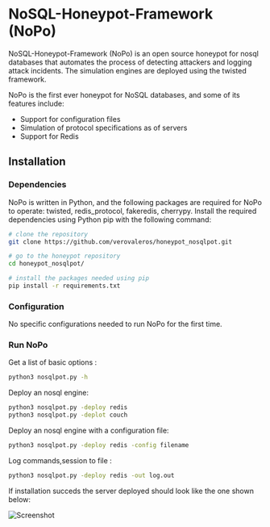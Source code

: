 # NoSQL-Honeypot-Framework (NoPo)

NoSQL-Honeypot-Framework (NoPo) is an open source honeypot for nosql databases that automates the process of detecting attackers and logging attack incidents. The simulation engines are deployed using the twisted framework. 

NoPo is the first ever honeypot for NoSQL databases, and some of its features include:

- Support for configuration files
- Simulation of protocol specifications as of servers
- Support for Redis

## Installation

### Dependencies

NoPo is written in Python, and the following packages are required for NoPo to operate: twisted, redis_protocol, fakeredis, cherrypy. Install the required dependencies using Python pip with the following command:

```bash
# clone the repository
git clone https://github.com/verovaleros/honeypot_nosqlpot.git

# go to the honeypot repository
cd honeypot_nosqlpot/

# install the packages needed using pip
pip install -r requirements.txt
```

### Configuration

No specific configurations needed to run NoPo for the first time.

### Run NoPo

Get a list of basic options :
```bash
python3 nosqlpot.py -h
```

Deploy an nosql engine:

```bash
python3 nosqlpot.py -deploy redis
python3 nosqlpot.py -deplot couch
```

Deploy an nosql engine with a configuration file:

```bash
python3 nosqlpot.py -deploy redis -config filename
```
    
Log commands,session to file :

```bash
python3 nosqlpot.py -deploy redis -out log.out
```

If installation succeds the server deployed should look like the one shown below:

![Screenshot](http://i.imgur.com/4cCX3Me.png)




